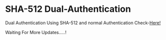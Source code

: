 # SHA-512 Dual-Authentication
Dual Authentication Using SHA-512 and normal Authentication 
Check-[Here!](mynenivarun.pythonanywhere.com)



Waiting For More Updates.....!
